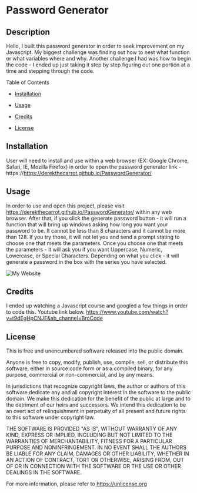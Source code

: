 # Password Generator

## Description
Hello, I built this password generator in order to seek improvement on my Javascript. My biggest challenge was finding out how to nest what function or what variables where and why. Another challenge I had was how to begin the code - I ended up just taking it step by step figuring out one portion at a time and stepping through the code.


Table of Contents

* [Installation](#installation)

* [Usage](#usage)

* [Credits](#credits)

* [License](#license)

## Installation

User will need to install and use within a web browser (EX: Google Chrome, Safari, IE, Mozilla Firefox) in order to open the password generator link - https://https://derekthecarrot.github.io/PasswordGenerator/

## Usage

In order to use and open this project, please visit https://derekthecarrot.github.io/PasswordGenerator/ within any web browser.
After that, if you click the generate password button - it will run a function that will bring up windows asking how long you want your password to be. It cannot be less than 8 characters and it cannot be more than 128. If you try those, it will not let you and send a prompt stating to choose one that meets the parameters. Once you choose one that meets the parameters - it will ask you if you want Uppercase, Numeric, Lowercase, or Special Characters. Depending on what you click - it will generate a password in the box with the series you have selected.

![My Website](https://derekthecarrot.github.io/PasswordGenerator/Assets/screenshot.PNG)

## Credits

I ended up watching a Javascript course and googled a few things in order to code this. Youtube link below.
https://www.youtube.com/watch?v=t9dEgHpCNJE&ab_channel=BroCode


## License

This is free and unencumbered software released into the public domain.

Anyone is free to copy, modify, publish, use, compile, sell, or
distribute this software, either in source code form or as a compiled
binary, for any purpose, commercial or non-commercial, and by any
means.

In jurisdictions that recognize copyright laws, the author or authors
of this software dedicate any and all copyright interest in the
software to the public domain. We make this dedication for the benefit
of the public at large and to the detriment of our heirs and
successors. We intend this dedication to be an overt act of
relinquishment in perpetuity of all present and future rights to this
software under copyright law.

THE SOFTWARE IS PROVIDED "AS IS", WITHOUT WARRANTY OF ANY KIND,
EXPRESS OR IMPLIED, INCLUDING BUT NOT LIMITED TO THE WARRANTIES OF
MERCHANTABILITY, FITNESS FOR A PARTICULAR PURPOSE AND NONINFRINGEMENT.
IN NO EVENT SHALL THE AUTHORS BE LIABLE FOR ANY CLAIM, DAMAGES OR
OTHER LIABILITY, WHETHER IN AN ACTION OF CONTRACT, TORT OR OTHERWISE,
ARISING FROM, OUT OF OR IN CONNECTION WITH THE SOFTWARE OR THE USE OR
OTHER DEALINGS IN THE SOFTWARE.

For more information, please refer to <https://unlicense.org>